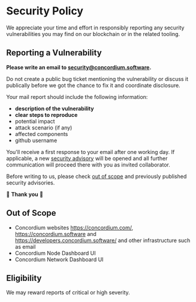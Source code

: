 # Security Policy

We appreciate your time and effort in responsibly reporting any security vulnerabilities you may find on our blockchain or in the related tooling.

## Reporting a Vulnerability

**Please write an email to <security@concordium.software>.**

Do not create a public bug ticket mentioning the vulnerability or discuss it publically before we got the chance to fix it and coordinate disclosure.

Your mail report should include the following information:
- **description of the vulnerability**
- **clear steps to reproduce**
- potential impact
- attack scenario (if any)
- affected components
- github username

You'll receive a first response to your email after one working day.
If applicable, a new [security advisory](https://docs.github.com/en/code-security/security-advisories/creating-a-security-advisory) will be opened and all further communication will proceed there with you as invited collaborator.

Before writing to us, please check [out of scope](#out-of-scope) and previously published security advisories.

:pray: **Thank you** :pray:


## Out of Scope

- Concordium websites https://concordium.com/, https://concordium.software and  https://developers.concordium.software/ and other infrastructure such as email
- Concordium Node Dashboard UI
- Concordium Network Dashboard UI


## Eligibility

We may reward reports of critical or high severity.
